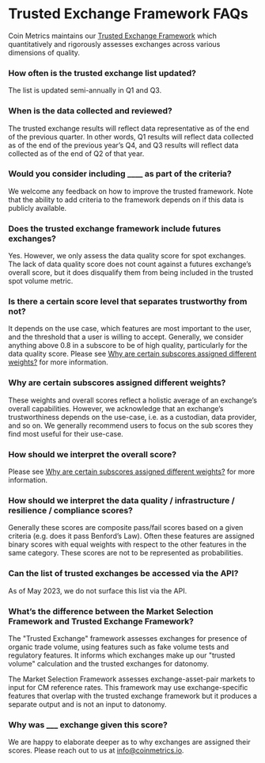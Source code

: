 # Trusted Exchange Framework FAQs

Coin Metrics maintains our [Trusted Exchange Framework](https://coinmetrics.io/special-insights/trusted-exchange-framework/) which quantitatively and rigorously assesses exchanges across various dimensions of quality.

### How often is the trusted exchange list updated?

The list is updated semi-annually in Q1 and Q3.

### When is the data collected and reviewed?

The trusted exchange results will reflect data representative as of the end of the previous quarter. In other words, Q1 results will reflect data collected as of the end of the previous year’s Q4, and Q3 results will reflect data collected as of the end of Q2 of that year.

### Would you consider including \_\_\_\_ as part of the criteria?

We welcome any feedback on how to improve the trusted framework. Note that the ability to add criteria to the framework depends on if this data is publicly available.

### Does the trusted exchange framework include futures exchanges?

Yes. However, we only assess the data quality score for spot exchanges. The lack of data quality score does not count against a futures exchange’s overall score, but it does disqualify them from being included in the trusted spot volume metric.

### Is there a certain score level that separates trustworthy from not?

It depends on the use case, which features are most important to the user, and the threshold that a user is willing to accept. Generally, we consider anything above 0.8 in a subscore to be of high quality, particularly for the data quality score. Please see [Why are certain subscores assigned different weights?](https://app.gitbook.com/o/-MQCo4hL7kbGqmZBgS2j/s/-MO23j33wWGzm0NrZseN/\~/changes/866/market-data/trusted-exchange-framework-faqs#why-are-certain-subscores-assigned-different-weights) for more information.

### Why are certain subscores assigned different weights?&#x20;

These weights and overall scores reflect a holistic average of an exchange’s overall capabilities. However, we acknowledge that an exchange’s trustworthiness depends on the use-case, i.e. as a custodian, data provider, and so on. We generally recommend users to focus on the sub scores they find most useful for their use-case.

### How should we interpret the overall score?

Please see [Why are certain subscores assigned different weights?](https://app.gitbook.com/o/-MQCo4hL7kbGqmZBgS2j/s/-MO23j33wWGzm0NrZseN/\~/changes/866/market-data/trusted-exchange-framework-faqs#why-are-certain-subscores-assigned-different-weights) for more information.

### How should we interpret the data quality / infrastructure / resilience / compliance scores?

Generally these scores are composite pass/fail scores based on a given criteria (e.g. does it pass Benford’s Law). Often these features are assigned binary scores with equal weights with respect to the other features in the same category. These scores are not to be represented as probabilities.&#x20;

### Can the list of trusted exchanges be accessed via the API?

As of May 2023, we do not surface this list via the API.

### What’s the difference between the Market Selection Framework and Trusted Exchange Framework?

The "Trusted Exchange" framework assesses exchanges for presence of organic trade volume, using features such as fake volume tests and regulatory features. It informs which exchanges make up our "trusted volume" calculation and the trusted exchanges for datonomy.&#x20;

The Market Selection Framework assesses exchange-asset-pair markets to input for CM reference rates. This framework may use exchange-specific features that overlap with the trusted exchange framework but it produces a separate output and is not an input to datonomy.&#x20;

### Why was \_\_\_ exchange given this score?

We are happy to elaborate deeper as to why exchanges are assigned their scores. Please reach out to us at info@coinmetrics.io.
